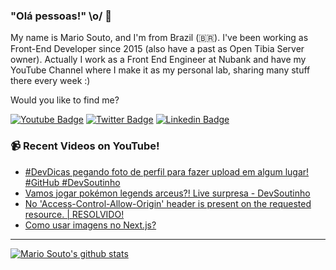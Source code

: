 ### "Olá pessoas!" \o/ 👋

My name is Mario Souto, and I'm from Brazil (🇧🇷). I've been working as Front-End Developer since 2015 (also have a past as Open Tibia Server owner). Actually I work as a Front End Engineer at Nubank and have my YouTube Channel where I make it as my personal lab, sharing many stuff there every week :)

Would you like to find me?

[![Youtube Badge](https://img.shields.io/badge/-Youtube-FF0000?style=flat-square&labelColor=FF0000&logo=youtube&logoColor=white&link=https://youtube.com/c/DevSoutinho)](https://youtube.com/c/DevSoutinho)
[![Twitter Badge](https://img.shields.io/badge/-Twitter-1ca0f1?style=flat-square&labelColor=1ca0f1&logo=twitter&logoColor=white&link=https://twitter.com/omariosouto)](https://twitter.com/omariosouto)
[![Linkedin Badge](https://img.shields.io/badge/-LinkedIn-blue?style=flat-square&logo=Linkedin&logoColor=white&link=https://www.linkedin.com/in/omariosouto)](https://www.linkedin.com/in/omariosouto)

### 📹 Recent Videos on YouTube!

<!-- YOUTUBE:START -->
- [#DevDicas pegando foto de perfil para fazer upload em algum lugar! #GitHub #DevSoutinho](https://www.youtube.com/watch?v=23rjjk9vVYc)
- [Vamos jogar pokémon legends arceus?! Live surpresa - DevSoutinho](https://www.youtube.com/watch?v=DN9fgVrZi8k)
- [No &#39;Access-Control-Allow-Origin&#39; header is present on the requested resource. | RESOLVIDO!](https://www.youtube.com/watch?v=bk661C4WY6I)
- [Como usar imagens no Next.js?](https://www.youtube.com/watch?v=LQqliNavVYQ)
<!-- YOUTUBE:END -->

____


[![Mario Souto's github stats](https://github-readme-stats.vercel.app/api?username=omariosouto&theme=dark&show_icons=true&count_private=true)](https://github.com/omariosouto)
